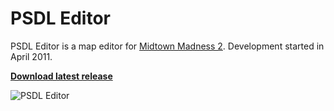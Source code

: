 PSDL Editor
===========

PSDL Editor is a map editor for [Midtown Madness 2][1]. Development started in April 2011.

**[Download latest release][2]**

![PSDL Editor](https://cloud.githubusercontent.com/assets/825337/4142875/228a630c-33c0-11e4-9a50-78b3a1add515.jpg)

[1]: http://en.wikipedia.org/wiki/Midtown_Madness_2
[2]: https://github.com/midasdas/psdl-editor/releases
